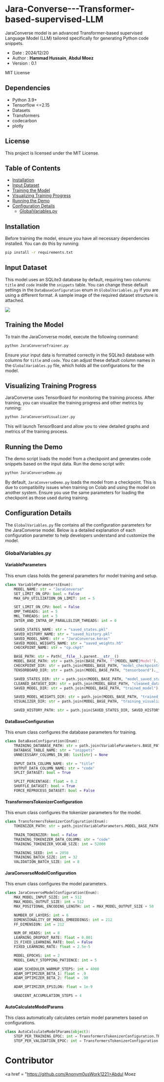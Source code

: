 # Jara-Converse---Transformer-based-supervised-LLM
JaraConverse model is an advanced Transformer-based supervised Language Model (LLM) tailored specifically for generating Python code snippets.

 *  Date   : 2024/12/20
 *  Author :  **__Hammad Hussain__**, **__Abdul Moez__**
 *  Version : 0.1

 MIT License

## Dependencies
* Python 3.9+
* Tensorflow <=2.15
* Datasets
* Transformers
* codecarbon
* plotly

## License
This project is licensed under the MIT License.

## Table of Contents
- [Installation](#installation)
- [Input Dataset](#input-dataset)
- [Training the Model](#training-the-model)
- [Visualizing Training Progress](#visualizing-training-progress)
- [Running the Demo](#running-the-demo)
- [Configuration Details](#configuration-details)
  - [GlobalVariables.py](#globalvariablespy)

## Installation
Before training the model, ensure you have all necessary dependencies installed. You can do this by running:
```bash
pip install -r requirements.txt
```

## Input Dataset
This model uses an SQLite3 database by default, requiring two columns:
`title` and `code` inside the `snippets` table. You can change these default settings in the `DataBaseConfiguration` enum in `GlobalVariables.py` if you are using a different format.
A sample image of the required dataset structure is attached.

<a href = "Images/database_samples.png">
  <img src = "Images/database_samples.png"/>
</a>

## Training the Model
To train the JaraConverse model, execute the following command:

```bash
python JaraConverseTrainer.py
```

Ensure your input data is formatted correctly in the SQLite3 database with columns for `title` and `code`. You can adjust these default column names in the `GlobalVariables.py` file, which holds all the configurations for the model.

## Visualizing Training Progress
JaraConverse uses TensorBoard for monitoring the training process. After training, you can visualize the training progress and other metrics by running:

```bash
python JaraConverseVisualizer.py
```

This will launch TensorBoard and allow you to view detailed graphs and metrics of the training process.

## Running the Demo
The demo script loads the model from a checkpoint and generates code snippets based on the input data. Run the demo script with:

```bash
python JaraConverseDemo.py
```

By default, `JaraConverseDemo.py` loads the model from a checkpoint. This is due to compatibility issues when training on Colab and using the model on another system. Ensure you use the same parameters for loading the checkpoint as those used during training.

## Configuration Details
The `GlobalVariables.py` file contains all the configuration parameters for the JaraConverse model. Below is a detailed explanation of each configuration parameter to help developers understand and customize the model.

### GlobalVariables.py
#### VariableParameters
This enum class holds the general parameters for model training and setup.

```python
class VariableParameters(Enum):
    MODEL_NAME: str = "JaraConverse"
    SET_LIMIT_ON_GPU: bool = False
    MAX_GPU_UTILIZATION_ON_LIMIT: int = 5

    SET_LIMIT_ON_CPU: bool = False
    OMP_THREADS: int = 5
    MKL_THREADS: int = 5
    INTER_AND_INTRA_OP_PARALLELISM_THREADS: int = 0

    SAVED_STATES_NAME: str = "saved_states.pkl"
    SAVED_HISTORY_NAME: str = "saved_history.pkl"
    SAVED_MODEL_NAME: str = "JaraConverse.keras"
    SAVED_MODEL_WEIGHTS_NAME: str = "saved_weights.h5"
    CHECKPOINT_NAME: str = "cp.ckpt"

    BASE_PATH: str = Path(__file__).parent.__str__()
    MODEL_BASE_PATH: str = path.join(BASE_PATH, f"{MODEL_NAME}Model").__str__()
    CHECKPOINT_DIR: str = path.join(MODEL_BASE_PATH, "model_checkpoints").__str__()
    TENSORBOARD_DIR: str = path.join(MODEL_BASE_PATH, "tensorboard").__str__()

    SAVED_STATES_DIR: str = path.join(MODEL_BASE_PATH, "model_saved_states").__str__()
    CLEANED_DATASET_DIR: str = path.join(MODEL_BASE_PATH, "cleaned_dataset").__str__()
    SAVED_MODEL_DIR: str = path.join(MODEL_BASE_PATH, "trained_model").__str__()

    SAVED_MODEL_WEIGHTS_DIR: str = path.join(MODEL_BASE_PATH, "trained_weights").__str__()
    VISUALIZER_DIR: str = path.join(MODEL_BASE_PATH, "training_visualization").__str__()

    SAVED_HISTORY_PATH: str = path.join(SAVED_STATES_DIR, SAVED_HISTORY_NAME).__str__()
```

#### DataBaseConfiguration
This enum class configures the database parameters for training.

```python
class DataBaseConfiguration(Enum):
    TRAINING_DATABASE_PATH: str = path.join(VariableParameters.BASE_PATH.value, "python_code_snippets.db").__str__()
    DATABASE_TABLE_NAME: str = "snippets"
    UNNECESSARY_COLUMNS_IN_DB: list[str] = None

    INPUT_DATA_COLUMN_NAME: str = "title"
    OUTPUT_DATA_COLUMN_NAME: str = "code"
    SPLIT_DATASET: bool = True

    SPLIT_PERCENTAGE: float = 0.2
    SHUFFLE_DATASET: bool = True
    FORCE_REPROCESS_DATASET: bool = False
```

#### TransformersTokenizerConfiguration
This enum class configures the tokenizer parameters for the model.

```python
class TransformersTokenizerConfiguration(Enum):
    TOKENIZER_PATH: str = path.join(VariableParameters.MODEL_BASE_PATH.value, "JaraConverseTokenizer").__str__()

    TRAIN_TOKENIZER: bool = False
    TRAINING_TOKENIZER_DATA_COLUMN: str = "code"
    TRAINING_TOKENIZER_VOCAB_SIZE: int = 52000

    TRAINING_SEED: int = 2050
    TRAINING_BATCH_SIZE: int = 32
    VALIDATION_BATCH_SIZE: int = 8
```

#### JaraConverseModelConfiguration
This enum class configures the model parameters.

```python
class JaraConverseModelConfiguration(Enum):
    MAX_MODEL_INPUT_SIZE: int = 512
    MAX_MODEL_OUTPUT_SIZE: int = 512
    MAX_POSITIONAL_ENCODING_LENGTH: int = MAX_MODEL_OUTPUT_SIZE + 50

    NUMBER_OF_LAYERS: int = 6
    DIMENSIONALITY_OF_MODEL_EMBEDDINGS: int = 212
    FF_DIMENSION: int = 212

    NUM_OF_HEADS: int = 8
    LEARNING_DROPOUT_RATE: float = 0.001
    IS_FIXED_LEARNING_RATE: bool = False
    FIXED_LEARNING_RATE: float = 2.5e-5

    MODEL_EPOCHS: int = 2
    MODEL_EARLY_STOPPING_PATIENCE: int = 5

    ADAM_SCHEDULER_WARMUP_STEPS: int = 4000
    ADAM_OPTIMIZER_BETA_1: float = .9
    ADAM_OPTIMIZER_BETA_2: float = .98

    ADAM_OPTIMIZER_EPSILON: float = 1e-9

    GRADIENT_ACCUMULATION_STEPS = 4
```

#### AutoCalculateModelParams
This class automatically calculates certain model parameters based on configurations.

```python
class AutoCalculateModelParams(object):
    STEP_PER_TRAINING_EPOC: int = TransformersTokenizerConfiguration.TRAINING_BATCH_SIZE.value
    STEP_PER_VALIDATION_EPOC: int = TransformersTokenizerConfiguration.VALIDATION_BATCH_SIZE.value
```


# Contributor

<a href = "https://github.com/Anonym0usWork1221>Abdul Moez</a>

